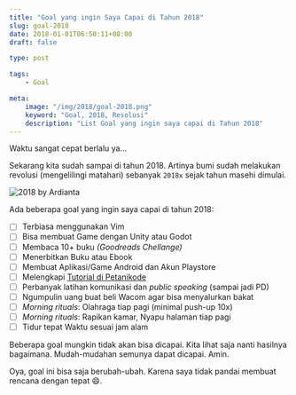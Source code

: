 ```yaml
---
title: "Goal yang ingin Saya Capai di Tahun 2018"
slug: goal-2018
date: 2018-01-01T06:50:11+08:00
draft: false

type: post

tags:
    - Goal

meta:
    image: "/img/2018/goal-2018.png"
    keyword: "Goal, 2018, Resolusi"
    description: "List Goal yang ingin saya capai di Tahun 2018"
---
```


Waktu sangat cepat berlalu ya...

Sekarang kita sudah sampai di tahun 2018. Artinya bumi sudah melakukan revolusi
(mengelilingi matahari) sebanyak `2018x` sejak tahun masehi dimulai.

![2018 by Ardianta](/img/2018/goal-2018.png)

Ada beberapa goal yang ingin saya capai di tahun 2018:

- [ ] Terbiasa menggunakan Vim
- [ ] Bisa membuat Game dengan Unity atau Godot
- [ ] Membaca 10+ buku _(Goodreads Chellange)_
- [ ] Menerbitkan Buku atau Ebook
- [ ] Membuat Aplikasi/Game Android dan Akun Playstore
- [ ] Melengkapi [Tutorial di Petanikode](https://www.petanikode.com)
- [ ] Perbanyak latihan komunikasi dan _public speaking_ (sampai jadi PD)
- [ ] Ngumpulin uang buat beli Wacom agar bisa menyalurkan bakat
- [ ] _Morning rituals_: Olahraga tiap pagi (minimal push-up 10x)
- [ ] _Morning rituals_: Rapikan kamar, Nyapu halaman tiap pagi
- [ ] Tidur tepat Waktu sesuai jam alam

Beberapa goal mungkin tidak akan bisa dicapai. Kita lihat saja nanti hasilnya bagaimana.
Mudah-mudahan semunya dapat dicapai. Amin.

Oya, goal ini bisa saja berubah-ubah. Karena saya tidak pandai membuat rencana dengan
tepat 😄.